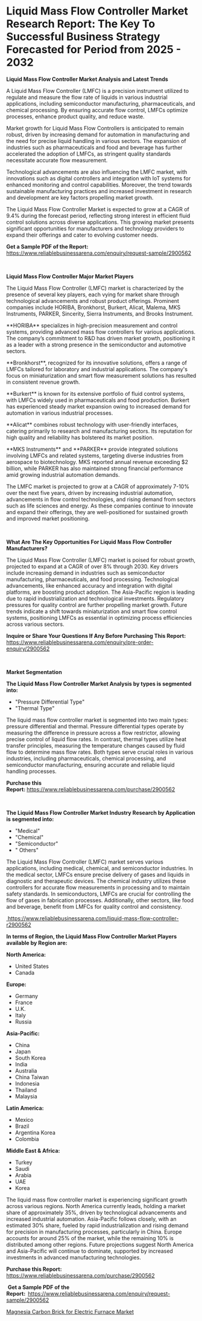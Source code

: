 <p><h1>Liquid Mass Flow Controller Market Research Report: The Key To Successful Business Strategy Forecasted for Period from 2025 - 2032</h1></p><p><strong>Liquid Mass Flow Controller Market Analysis and Latest Trends</strong></p>
<p><p>A Liquid Mass Flow Controller (LMFC) is a precision instrument utilized to regulate and measure the flow rate of liquids in various industrial applications, including semiconductor manufacturing, pharmaceuticals, and chemical processing. By ensuring accurate flow control, LMFCs optimize processes, enhance product quality, and reduce waste.</p><p>Market growth for Liquid Mass Flow Controllers is anticipated to remain robust, driven by increasing demand for automation in manufacturing and the need for precise liquid handling in various sectors. The expansion of industries such as pharmaceuticals and food and beverage has further accelerated the adoption of LMFCs, as stringent quality standards necessitate accurate flow measurement.</p><p>Technological advancements are also influencing the LMFC market, with innovations such as digital controllers and integration with IoT systems for enhanced monitoring and control capabilities. Moreover, the trend towards sustainable manufacturing practices and increased investment in research and development are key factors propelling market growth.</p><p>The Liquid Mass Flow Controller Market is expected to grow at a CAGR of 9.4% during the forecast period, reflecting strong interest in efficient fluid control solutions across diverse applications. This growing market presents significant opportunities for manufacturers and technology providers to expand their offerings and cater to evolving customer needs.</p></p>
<p><strong>Get a Sample PDF of the Report:&nbsp;</strong> <a href="https://www.reliablebusinessarena.com/enquiry/request-sample/2900562?utm_campaign=2924&utm_medium=2&utm_source=Github&utm_content=ia&utm_term=16032025&utm_id=liquid-mass-flow-controller">https://www.reliablebusinessarena.com/enquiry/request-sample/2900562</a></p>
<p>&nbsp;</p>
<p><strong>Liquid Mass Flow Controller Major Market Players</strong></p>
<p><p>The Liquid Mass Flow Controller (LMFC) market is characterized by the presence of several key players, each vying for market share through technological advancements and robust product offerings. Prominent companies include HORIBA, Bronkhorst, Burkert, Alicat, Malema, MKS Instruments, PARKER, Sincerity, Sierra Instruments, and Brooks Instrument.</p><p>**HORIBA** specializes in high-precision measurement and control systems, providing advanced mass flow controllers for various applications. The company’s commitment to R&D has driven market growth, positioning it as a leader with a strong presence in the semiconductor and automotive sectors.</p><p>**Bronkhorst**, recognized for its innovative solutions, offers a range of LMFCs tailored for laboratory and industrial applications. The company's focus on miniaturization and smart flow measurement solutions has resulted in consistent revenue growth. </p><p>**Burkert** is known for its extensive portfolio of fluid control systems, with LMFCs widely used in pharmaceuticals and food production. Burkert has experienced steady market expansion owing to increased demand for automation in various industrial processes.</p><p>**Alicat** combines robust technology with user-friendly interfaces, catering primarily to research and manufacturing sectors. Its reputation for high quality and reliability has bolstered its market position.</p><p>**MKS Instruments** and **PARKER** provide integrated solutions involving LMFCs and related systems, targeting diverse industries from aerospace to biotechnology. MKS reported annual revenue exceeding $2 billion, while PARKER has also maintained strong financial performance amid growing industrial automation demands.</p><p>The LMFC market is projected to grow at a CAGR of approximately 7-10% over the next five years, driven by increasing industrial automation, advancements in flow control technologies, and rising demand from sectors such as life sciences and energy. As these companies continue to innovate and expand their offerings, they are well-positioned for sustained growth and improved market positioning.</p></p>
<p>&nbsp;</p>
<p><strong>What Are The Key Opportunities For Liquid Mass Flow Controller Manufacturers?</strong></p>
<p><p>The Liquid Mass Flow Controller (LMFC) market is poised for robust growth, projected to expand at a CAGR of over 8% through 2030. Key drivers include increasing demand in industries such as semiconductor manufacturing, pharmaceuticals, and food processing. Technological advancements, like enhanced accuracy and integration with digital platforms, are boosting product adoption. The Asia-Pacific region is leading due to rapid industrialization and technological investments. Regulatory pressures for quality control are further propelling market growth. Future trends indicate a shift towards miniaturization and smart flow control systems, positioning LMFCs as essential in optimizing process efficiencies across various sectors.</p></p>
<p><strong>Inquire or Share Your Questions If Any Before Purchasing This Report:</strong> <a href="https://www.reliablebusinessarena.com/enquiry/pre-order-enquiry/2900562?utm_campaign=2924&utm_medium=2&utm_source=Github&utm_content=ia&utm_term=16032025&utm_id=liquid-mass-flow-controller">https://www.reliablebusinessarena.com/enquiry/pre-order-enquiry/2900562</a></p>
<p>&nbsp;</p>
<p><strong>Market Segmentation</strong></p>
<p><strong>The Liquid Mass Flow Controller Market Analysis by types is segmented into:</strong></p>
<p><ul><li>"Pressure Differential Type"</li><li>"Thermal Type"</li></ul></p>
<p><p>The liquid mass flow controller market is segmented into two main types: pressure differential and thermal. Pressure differential types operate by measuring the difference in pressure across a flow restrictor, allowing precise control of liquid flow rates. In contrast, thermal types utilize heat transfer principles, measuring the temperature changes caused by fluid flow to determine mass flow rates. Both types serve crucial roles in various industries, including pharmaceuticals, chemical processing, and semiconductor manufacturing, ensuring accurate and reliable liquid handling processes.</p></p>
<p><strong>Purchase this Report:&nbsp;</strong><a href="https://www.reliablebusinessarena.com/purchase/2900562?utm_campaign=2924&utm_medium=2&utm_source=Github&utm_content=ia&utm_term=16032025&utm_id=liquid-mass-flow-controller">https://www.reliablebusinessarena.com/purchase/2900562</a></p>
<p>&nbsp;</p>
<p><strong>The Liquid Mass Flow Controller Market Industry Research by Application is segmented into:</strong></p>
<p><ul><li>"Medical"</li><li>"Chemical"</li><li>"Semiconductor"</li><li>" Others"</li></ul></p>
<p><p>The Liquid Mass Flow Controller (LMFC) market serves various applications, including medical, chemical, and semiconductor industries. In the medical sector, LMFCs ensure precise delivery of gases and liquids in diagnostic and therapeutic devices. The chemical industry utilizes these controllers for accurate flow measurements in processing and to maintain safety standards. In semiconductors, LMFCs are crucial for controlling the flow of gases in fabrication processes. Additionally, other sectors, like food and beverage, benefit from LMFCs for quality control and consistency.</p></p>
<p><a href="https://www.reliablebusinessarena.com/liquid-mass-flow-controller-r2900562?utm_campaign=2924&utm_medium=2&utm_source=Github&utm_content=ia&utm_term=16032025&utm_id=liquid-mass-flow-controller">&nbsp;https://www.reliablebusinessarena.com/liquid-mass-flow-controller-r2900562</a></p>
<p><strong>In terms of Region, the Liquid Mass Flow Controller Market Players available by Region are:</strong></p>
<p>
    <p> <strong> North America: </strong>
        <ul>
            <li>United States</li>
            <li>Canada</li>
        </ul>
        </p> 
    <p> <strong> Europe: </strong>
        <ul>
            <li>Germany</li>
            <li>France</li>
            <li>U.K.</li>
            <li>Italy</li>
            <li>Russia</li>
        </ul>
        </p> 
    <p> <strong> Asia-Pacific: </strong>
        <ul>
            <li>China</li>
            <li>Japan</li>
            <li>South Korea</li>
            <li>India</li>
            <li>Australia</li>
            <li>China Taiwan</li>
            <li>Indonesia</li>
            <li>Thailand</li>
            <li>Malaysia</li>
        </ul>
        </p> 
    <p> <strong> Latin America: </strong>
        <ul>
            <li>Mexico</li>
            <li>Brazil</li>
            <li>Argentina Korea</li>
            <li>Colombia</li>
        </ul>
        </p> 
    <p> <strong> Middle East & Africa: </strong>
        <ul>
            <li>Turkey</li>
            <li>Saudi</li>
            <li>Arabia</li>
            <li>UAE</li>
            <li>Korea</li>
        </ul>
    </p>
    </p>
<p><p>The liquid mass flow controller market is experiencing significant growth across various regions. North America currently leads, holding a market share of approximately 35%, driven by technological advancements and increased industrial automation. Asia-Pacific follows closely, with an estimated 30% share, fueled by rapid industrialization and rising demand for precision in manufacturing processes, particularly in China. Europe accounts for around 25% of the market, while the remaining 10% is distributed among other regions. Future projections suggest North America and Asia-Pacific will continue to dominate, supported by increased investments in advanced manufacturing technologies.</p></p>
<p><strong>Purchase this Report: </strong><a href="https://www.reliablebusinessarena.com/purchase/2900562?utm_campaign=2924&utm_medium=2&utm_source=Github&utm_content=ia&utm_term=16032025&utm_id=liquid-mass-flow-controller">https://www.reliablebusinessarena.com/purchase/2900562</a></p>
<p>&nbsp;<strong>Get a Sample PDF of the Report:&nbsp;&nbsp;</strong><a href="https://www.reliablebusinessarena.com/enquiry/request-sample/2900562?utm_campaign=2924&utm_medium=2&utm_source=Github&utm_content=ia&utm_term=16032025&utm_id=liquid-mass-flow-controller">https://www.reliablebusinessarena.com/enquiry/request-sample/2900562</a></p>
<p><strong></strong></p>
<p><p><a href="https://github.com/xtysizov/Market-Research-Report-List-1/blob/main/magnesia-carbon-brick-for-electric-furnace-market.md?utm_campaign=2924&utm_medium=2&utm_source=Github&utm_content=ia&utm_term=16032025&utm_id=liquid-mass-flow-controller">Magnesia Carbon Brick for Electric Furnace Market</a></p></p>